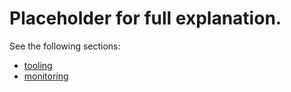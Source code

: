 <!---
your comment goes here
alternate approaches
do structured logging to Stackdriver
-->

# Placeholder for full explanation.
See the following sections:
* [tooling](txt/tooling)
* [monitoring](txt/monitoring)

